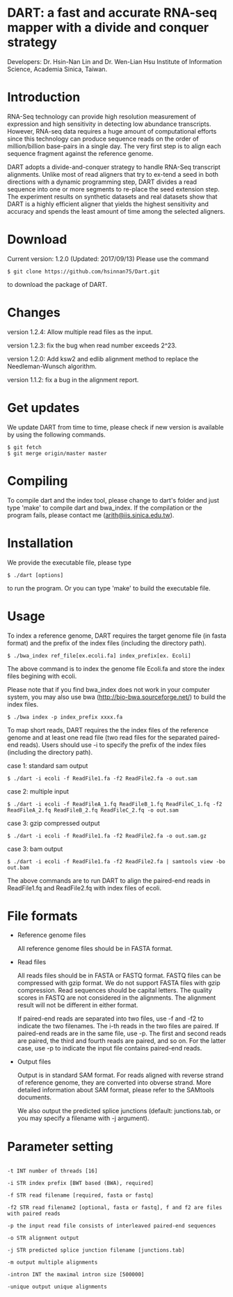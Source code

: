 DART: a fast and accurate RNA-seq mapper with a divide and conquer strategy
===================

Developers: Dr. Hsin-Nan Lin and Dr. Wen-Lian Hsu Institute of Information Science, Academia Sinica, Taiwan.

# Introduction
RNA-Seq technology can provide high resolution measurement of expression and high sensitivity in detecting low abundance transcripts. However, RNA-seq data requires a huge amount of computational efforts since this technology can produce sequence reads on the order of million/billion base-pairs in a single day. The very first step is to align each sequence fragment against the reference genome.

DART adopts a divide-and-conquer strategy to handle RNA-Seq transcript alignments. Unlike most of read aligners that try to ex-tend a seed in both directions with a dynamic programming step, DART divides a read sequence into one or more segments to re-place the seed extension step. The experiment results on synthetic datasets and real datasets show that DART is a highly efficient aligner that yields the highest sensitivity and accuracy and spends the least amount of time among the selected aligners.

# Download

Current version: 1.2.0 (Updated: 2017/09/13) Please use the command 
  ```
  $ git clone https://github.com/hsinnan75/Dart.git
  ```
to download the package of DART.

# Changes
version 1.2.4: Allow multiple read files as the input.

version 1.2.3: fix the bug when read number exceeds 2^23.

version 1.2.0: Add ksw2 and edlib alignment method to replace the Needleman-Wunsch algorithm.

version 1.1.2: fix a bug in the alignment report.

# Get updates

We update DART from time to time, please check if new version is available by using the following commands.

  ```
  $ git fetch
  $ git merge origin/master master
  ```

# Compiling

To compile dart and the index tool, please change to dart's folder and just type 'make' to compile dart and bwa_index. If the compilation or the program fails, please contact me (arith@iis.sinica.edu.tw).

# Installation

We provide the executable file, please type 

  ```
  $ ./dart [options]
  ```
to run the program. Or you can type 'make' to build the executable file.

# Usage

To index a reference genome, DART requires the target genome file (in fasta format) and the prefix of the index files (including the directory path).

  ```
  $ ./bwa_index ref_file[ex.ecoli.fa] index_prefix[ex. Ecoli]
  ```
The above command is to index the genome file Ecoli.fa and store the index files begining with ecoli.

Please note that if you find bwa_index does not work in your computer system, you may also use bwa (http://bio-bwa.sourceforge.net/) to build the index files.
  ```
  $ ./bwa index -p index_prefix xxxx.fa
  ```

To map short reads, DART requires the the index files of the reference genome and at least one read file (two read files for the separated paired-end reads). Users should use -i to specify the prefix of the index files (including the directory path).

 case 1: standard sam output
  ```
 $ ./dart -i ecoli -f ReadFile1.fa -f2 ReadFile2.fa -o out.sam
  ```

 case 2: multiple input 
  ```
 $ ./dart -i ecoli -f ReadFileA_1.fq ReadFileB_1.fq ReadFileC_1.fq -f2 ReadFileA_2.fq ReadFileB_2.fq ReadFileC_2.fq -o out.sam
  ```

 case 3: gzip compressed output
  ```
 $ ./dart -i ecoli -f ReadFile1.fa -f2 ReadFile2.fa -o out.sam.gz
  ```

 case 3: bam output
  ```
 $ ./dart -i ecoli -f ReadFile1.fa -f2 ReadFile2.fa | samtools view -bo out.bam
  ```

The above commands are to run DART to align the paired-end reads in ReadFile1.fq and ReadFile2.fq with index files of ecoli.

# File formats

- Reference genome files

    All reference genome files should be in FASTA format.

- Read files

    All reads files should be in FASTA or FASTQ format. FASTQ files can be compressed with gzip format. We do not support FASTA files with gzip compression.
    Read sequences should be capital letters. The quality scores in FASTQ are not considered in the alignments. The alignment result will not be different in either format.

    If paired-end reads are separated into two files, use -f and -f2 to indicate the two filenames. The i-th reads in the two files are paired. If paired-end reads are in the same file, use -p. The first and second reads are paired, the third and fourth reads are paired, and so on. For the latter case, use -p to indicate the input file contains paired-end reads.

- Output files

    Output is in standard SAM format. For reads aligned with reverse strand of reference genome, they are converted into obverse strand. More detailed information about SAM format, please refer to the SAMtools documents.
    
    We also output the predicted splice junctions (default: junctions.tab, or you may specify a filename with -j argument).

# Parameter setting

 ```

-t INT number of threads [16]

-i STR index prefix [BWT based (BWA), required]

-f STR read filename [required, fasta or fastq]

-f2 STR read filename2 [optional, fasta or fastq], f and f2 are files with paired reads

-p the input read file consists of interleaved paired-end sequences

-o STR alignment output

-j STR predicted splice junction filename [junctions.tab]

-m output multiple alignments

-intron INT the maximal intron size [500000]

-unique output unique alignments

  ```
